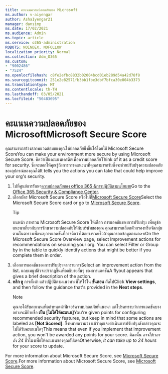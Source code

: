 ```yaml
---
title: คะแนนความปลอดภัยของ Microsoft
ms.author: v-aiyengar
author: AshaIyengar21
manager: dansimp
ms.date: 17/02/2021
ms.audience: Admin
ms.topic: article
ms.service: o365-administration
ROBOTS: NOINDEX, NOFOLLOW
localization_priority: Normal
ms.collection: Adm_O365
ms.custom:
- "9002486"
- "7524"
ms.openlocfilehash: c8fe2efbc8832b02004bcd01eb289d54a42d78f8
ms.sourcegitcommit: 251e2e82571fb3bb1fbe3dbf7bfca30e004b3373
ms.translationtype: MT
ms.contentlocale: th-TH
ms.lasthandoff: 03/05/2021
ms.locfileid: "50483695"
---
```

# <a name="microsoft-secure-score"></a><span data-ttu-id="5646d-102">คะแนนความปลอดภัยของ Microsoft</span><span class="sxs-lookup"><span data-stu-id="5646d-102">Microsoft Secure Score</span></span>

<span data-ttu-id="5646d-103">คุณสามารถสร้างสภาพแวดล้อมของคุณให้ปลอดภัยยิ่งขึ้นได้โดยใช้ Microsoft Secure Score</span><span class="sxs-lookup"><span data-stu-id="5646d-103">You can make your environment more secure by using Microsoft Secure Score.</span></span> <span data-ttu-id="5646d-104">คิดว่าเป็นคะแนนเครดิตเพื่อความปลอดภัย</span><span class="sxs-lookup"><span data-stu-id="5646d-104">Think of it as a credit score for security.</span></span> <span data-ttu-id="5646d-105">ซึ่งจะบอกให้คุณรู้ถึงการการดแนะนาที่คุณสามารถรับซึ่งจะช่วยปรับปรุงความปลอดภัยของอุปกรณ์ของคุณได้</span><span class="sxs-lookup"><span data-stu-id="5646d-105">It tells you the actions you can take that could help improve your org's security.</span></span>

1. <span data-ttu-id="5646d-106">ไปที่ศูนย์การรักษา[ความปลอดภัยของ office 365 &การปฏิบัติตามนโยบาย](https://go.microsoft.com/fwlink/p/?linkid=2077143)</span><span class="sxs-lookup"><span data-stu-id="5646d-106">Go to the [Office 365 Security & Compliance Center](https://go.microsoft.com/fwlink/p/?linkid=2077143).</span></span>
1. <span data-ttu-id="5646d-107">เลือกบัตร Microsoft Secure Score หรือไปที่[Microsoft Secure Score](https://go.microsoft.com/fwlink/?linkid=2099589)</span><span class="sxs-lookup"><span data-stu-id="5646d-107">Select the Microsoft Secure Score card or go to [Microsoft Secure Score](https://go.microsoft.com/fwlink/?linkid=2099589).</span></span>
    > [!TIP]
    >  <span data-ttu-id="5646d-108">บนหน้า ภาพรวม Microsoft Secure Score ให้เลือก การแอคชันของการปรับปรุง เพื่อดูข้อแนะนาเกี่ยวกับการรักษาความปลอดภัยให้กับบริษัทของคุณ คุณสามารถเลือกตัวกรองหรือจัดกลุ่มตามในตารางเพื่อระบุการแอคชันที่อาจดีกว่าได้อย่างรวดเร็วถ้าคุณกรอกข้อมูลตามล>บ</span><span class="sxs-lookup"><span data-stu-id="5646d-108">On the Microsoft Secure Score Overview page, select Improvement actions for recommendations on securing your org. You can select Filter or Group by in the table to quickly identify actions that might be better if you complete them in order.</span></span>
1. <span data-ttu-id="5646d-109">เลือกการแอคชันของการปรับปรุงจากรายการ</span><span class="sxs-lookup"><span data-stu-id="5646d-109">Select an improvement action from the list.</span></span> <span data-ttu-id="5646d-110">แถบเมนูปลิวจะปรากฏขึ้นเพื่ออธิบายสั้นๆ ของการแอคชัน</span><span class="sxs-lookup"><span data-stu-id="5646d-110">A flyout appears that gives a brief description of the action.</span></span>
1. <span data-ttu-id="5646d-111">**คลิก ดู** การตั้งค่า แล้วปฏิบัติตามแนวทางที่ให้ไว้ใน **ขั้นตอน** ถัดไป</span><span class="sxs-lookup"><span data-stu-id="5646d-111">Click **View settings**, and then follow the guidance that's provided in the **Next steps**.</span></span>
    > [!NOTE]
    > <span data-ttu-id="5646d-112">คุณจะได้รับคะแนนเพื่อกําหนดค่าฟีเจอร์ความปลอดภัยที่แนะนา แต่โปรดทราบว่าการแอคชันบางอย่างจะมีป้ายชื่อ **เป็น [ไม่ได้ให้คะแนน]**</span><span class="sxs-lookup"><span data-stu-id="5646d-112">You're given points for configuring recommended security features, but keep in mind that some actions are labeled as **[Not Scored]**.</span></span> <span data-ttu-id="5646d-113">ซึ่งหมายความว่า แม้ว่าคุณจะดําเนินการปรับปรุงดังกล่าวคุณจะไม่ได้รับคะแนนใดๆ</span><span class="sxs-lookup"><span data-stu-id="5646d-113">This means that even if you implement that improvement action, you won't be awarded any points for your score.</span></span> <span data-ttu-id="5646d-114">มิฉะนั้น *อาจใช้เวลาถึง 24* ชั่วโมงเพื่อให้คะแนนของคุณอัปเดต</span><span class="sxs-lookup"><span data-stu-id="5646d-114">Otherwise, *it can take up to 24 hours* for your score to update.</span></span>

<span data-ttu-id="5646d-115">For more information about Microsoft Secure Score, see [Microsoft Secure Score](https://go.microsoft.com/fwlink/?linkid=2103077).</span><span class="sxs-lookup"><span data-stu-id="5646d-115">For more information about Microsoft Secure Score, see [Microsoft Secure Score](https://go.microsoft.com/fwlink/?linkid=2103077).</span></span>